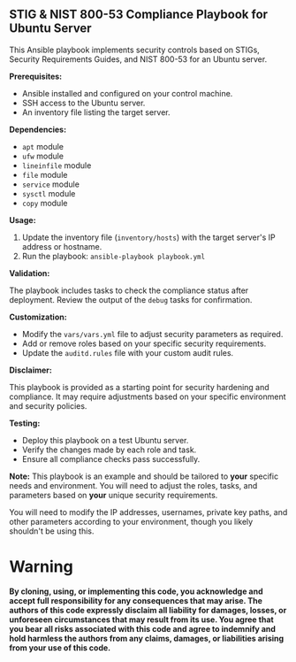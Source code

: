 ## STIG & NIST 800-53 Compliance Playbook for Ubuntu Server

This Ansible playbook implements security controls based on STIGs, Security Requirements Guides, and NIST 800-53 for an Ubuntu server.

**Prerequisites:**

- Ansible installed and configured on your control machine.
- SSH access to the Ubuntu server.
- An inventory file listing the target server.

**Dependencies:**

- `apt` module
- `ufw` module
- `lineinfile` module
- `file` module
- `service` module
- `sysctl` module
- `copy` module

**Usage:**

1. Update the inventory file (`inventory/hosts`) with the target server's IP address or hostname.
2. Run the playbook: `ansible-playbook playbook.yml`

**Validation:**

The playbook includes tasks to check the compliance status after deployment. Review the output of the `debug` tasks for confirmation.

**Customization:**

- Modify the `vars/vars.yml` file to adjust security parameters as required.
- Add or remove roles based on your specific security requirements.
- Update the `auditd.rules` file with your custom audit rules.

**Disclaimer:**

This playbook is provided as a starting point for security hardening and compliance. It may require adjustments based on your specific environment and security policies.


**Testing:**

- Deploy this playbook on a test Ubuntu server.
- Verify the changes made by each role and task.
- Ensure all compliance checks pass successfully.

**Note:** This playbook is an example and should be tailored to **your** specific needs and environment. You will need to adjust the roles, tasks, and parameters based on **your** unique security requirements. 

You will need to modify the IP addresses, usernames, private key paths, and other parameters according to your environment, though you likely shouldn't be using this. 



# Warning

**By cloning, using, or implementing this code, you acknowledge and accept full responsibility for any consequences that may arise. The authors of this code expressly disclaim all liability for damages, losses, or unforeseen circumstances that may result from its use. You agree that you bear all risks associated with this code and agree to indemnify and hold harmless the authors from any claims, damages, or liabilities arising from your use of this code.**
